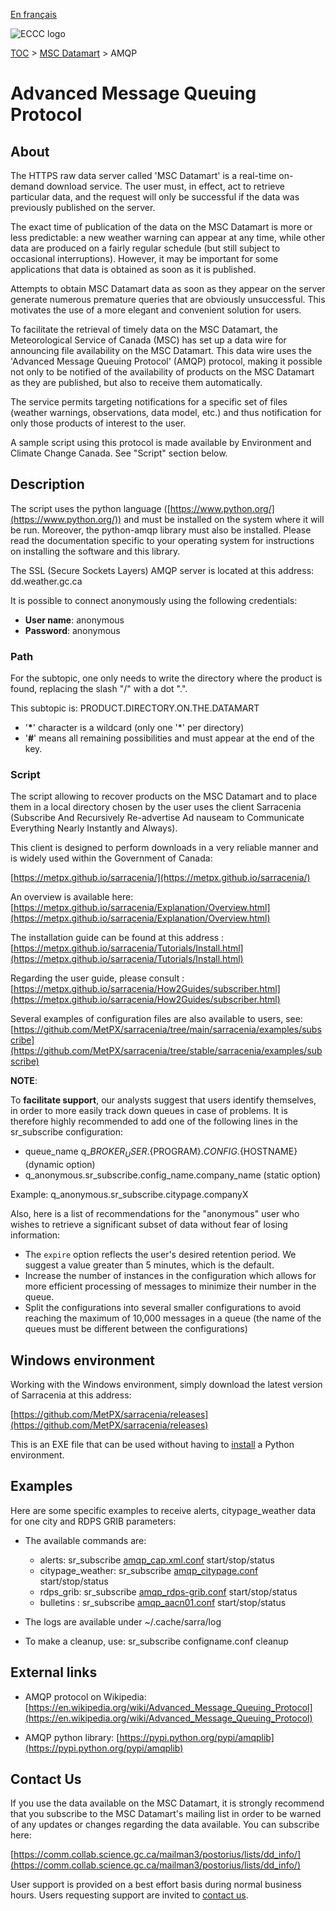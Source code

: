[En français](amqp_fr.md)

![ECCC logo](../img_eccc-logo.png)

[TOC](../readme_en.md) > [MSC Datamart](readme_en.md) > AMQP


# Advanced Message Queuing Protocol

## About

The HTTPS raw data server called 'MSC Datamart' is a real-time on-demand download service.  The user must, in effect, act to retrieve particular data, and the request will only be successful if the data was previously published on the server.  

The exact time of publication of the data on the MSC Datamart is more or less predictable: a new weather warning can appear at any time, while other data are produced on a fairly regular schedule (but still subject to occasional interruptions).  However, it may be important for some applications that data is obtained as soon as it is published.   

Attempts to obtain MSC Datamart data as soon as they appear on the server generate numerous premature queries that are obviously unsuccessful. This motivates the use of a more elegant and convenient solution for users.    

To facilitate the retrieval of timely data on the MSC Datamart, the Meteorological Service of Canada (MSC) has set up a data wire for announcing file availability on the MSC Datamart.  This data wire uses the 'Advanced Message Queuing Protocol' (AMQP) protocol, making it  possible not only to be notified of the availability of products on the MSC Datamart as they are published, but also to receive them automatically. 

The service permits targeting notifications for a specific set of files (weather warnings, observations, data model, etc.) and thus notification for only those products of interest to the user.

A sample script using this protocol is made available by Environment and Climate Change Canada.  See "Script" section below.

## Description

The script uses the python language ([https://www.python.org/](https://www.python.org/)) and must be installed on the system where it will be run.  Moreover, the python-amqp library must also be installed.  Please read the documentation specific to your operating system for instructions on installing the software and this library.

The SSL (Secure Sockets Layers) AMQP server is located at this address: dd.weather.gc.ca

It is possible to connect anonymously using the following credentials:

- __User name__: anonymous
- __Password__: anonymous 

### Path

For the subtopic, one only needs to  write the directory where the product is found, replacing the slash "/" with a dot ".".

This subtopic is: PRODUCT.DIRECTORY.ON.THE.DATAMART

- '__\*__'  character is a wildcard (only one '*' per directory)
- '__#__'  means all remaining possibilities and must appear at the end of the key.

### Script

The script allowing to recover products on the MSC Datamart and to place them in a local directory chosen by the user uses the client Sarracenia (Subscribe And Recursively Re-advertise Ad nauseam to Communicate Everything Nearly Instantly and Always).

This client is designed to perform downloads in a very reliable manner and is widely used within the Government of Canada:

[https://metpx.github.io/sarracenia/](https://metpx.github.io/sarracenia/)

An overview is available here: [https://metpx.github.io/sarracenia/Explanation/Overview.html](https://metpx.github.io/sarracenia/Explanation/Overview.html)

The installation guide can be found at this address :
[https://metpx.github.io/sarracenia/Tutorials/Install.html](https://metpx.github.io/sarracenia/Tutorials/Install.html)

Regarding the user guide, please consult : 
[https://metpx.github.io/sarracenia/How2Guides/subscriber.html](https://metpx.github.io/sarracenia/How2Guides/subscriber.html)

Several examples of configuration files are also available to users, see:
[https://github.com/MetPX/sarracenia/tree/main/sarracenia/examples/subscribe](https://github.com/MetPX/sarracenia/tree/stable/sarracenia/examples/subscribe)

__NOTE__:

To __facilitate support__, our analysts suggest that users identify themselves, in order to more easily track down queues in case of problems. It is therefore highly recommended to add one of the following lines in the sr_subscribe configuration:

* queue_name q_${BROKER_USER}.${PROGRAM}.${CONFIG}.${HOSTNAME} (dynamic option)
* q_anonymous.sr_subscribe.config_name.company_name (static option)

Example: q_anonymous.sr_subscribe.citypage.companyX

Also, here is a list of recommendations for the "anonymous" user who wishes to retrieve a significant subset of data without fear of losing information:

* The `expire` option reflects the user's desired retention period. We suggest a value greater than 5 minutes, which is the default.  
* Increase the number of instances in the configuration which allows for more efficient processing of messages to minimize their number in the queue.
* Split the configurations into several smaller configurations to avoid reaching the maximum of 10,000 messages in a queue (the name of the queues must be different between the configurations)

## Windows environment

Working with the Windows environment, simply download the latest version of Sarracenia at this address:

[https://github.com/MetPX/sarracenia/releases](https://github.com/MetPX/sarracenia/releases)

This is an EXE file that can be used without having to [install](https://github.com/MetPX/sarracenia/blob/master/doc/fr/Install.rst) a Python environment.

## Examples

Here are some specific examples to receive alerts, citypage_weather data for one city and RDPS GRIB parameters:

* The available commands are:
    * alerts: sr_subscribe [amqp_cap.xml.conf](./amqp_cap-xml.conf) start/stop/status
    * citypage_weather: sr_subscribe [amqp_citypage.conf](./amqp_citypage.conf) start/stop/status
    * rdps_grib: sr_subscribe [amqp_rdps-grib.conf](./amqp_rdps-grib.conf) start/stop/status
    * bulletins : sr_subscribe [amqp_aacn01.conf](./amqp_aacn01.conf) start/stop/status

* The logs are available under ~/.cache/sarra/log
* To make a cleanup, use: sr_subscribe configname.conf cleanup

## External links

* AMQP protocol on Wikipedia:
[https://en.wikipedia.org/wiki/Advanced_Message_Queuing_Protocol](https://en.wikipedia.org/wiki/Advanced_Message_Queuing_Protocol)

* AMQP python library: 
[https://pypi.python.org/pypi/amqplib](https://pypi.python.org/pypi/amqplib)


## Contact Us

If you use the data available on the MSC Datamart, it is strongly recommend that you subscribe to the MSC Datamart's mailing list in order to be warned of any updates or changes regarding the data available. You can subscribe here:

[https://comm.collab.science.gc.ca/mailman3/postorius/lists/dd_info/](https://comm.collab.science.gc.ca/mailman3/postorius/lists/dd_info/)

User support is provided on a best effort basis during normal business hours. Users requesting support are invited to [contact us](https://www.weather.gc.ca/mainmenu/contact_us_e.html).
